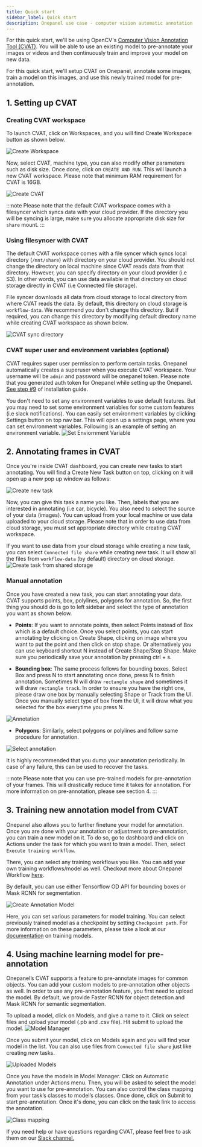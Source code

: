 ```yaml
---
title: Quick start
sidebar_label: Quick start
description: Onepanel use case - computer vision automatic annotation
---
```


For this quick start, we'll be using OpenCV's [Computer Vision Annotation Tool (CVAT)](https://github.com/opencv/cvat). You will be able to use an existing model to pre-annotate your images or videos and then continuously train and improve your model on new data.

For this quick start, we'll setup CVAT on Onepanel, annotate some images, train a model on this images, and use this newly trained model for pre-annotation.

## 1. Setting up CVAT

### Creating CVAT workspace

To launch CVAT, click on Workspaces, and you will find Create Workspace button as shown below.

![Create Workspace](/img/create_workspaces_button_in_workspaces_page.png)

Now, select CVAT, machine type, you can also modify other parameters such as disk size. Once done, click on `CREATE AND RUN`. This will launch a new CVAT workspace. Please note that minimum RAM requirement for CVAT is 16GB.

![Create CVAT](/img/launch_cvat.png)

:::note
Please note that the default CVAT workspace comes with a filesyncer which syncs data with your cloud provider. If the directory you will be syncing is large, make sure you allocate appropriate disk size for `share` mount.
:::

### Using filesyncer with CVAT

The default CVAT workspace comes with a file syncer which syncs local directory (`/mnt/share`) with directory on your cloud provider. You should not change the directory on local machine since CVAT reads data from that directory. However, you can specify directory on your cloud provider (i.e S3). In other words, you can use data available in that directory on cloud storage directly in CVAT (i.e Connected file storage).

File syncer downloads all data from cloud storage to local directory from where CVAT reads the data. By default, this directory on cloud storage is `workflow-data`. We recommend you don't change this directory. But if required, you can change this directory by modifying default directory name while creating CVAT workspace as shown below.

![CVAT sync directory](/img/sync_dir.png)

### CVAT super user and environment variables (optional)

CVAT requires super user permission to perform certain tasks. Onepanel automatically creates a superuser when you execute CVAT workspace. Your username will be `admin` and password will be onepanel token. Please note that you generated auth token for Onepanel while setting up the Onepanel. [See step #9](/docs/getting-started/quickstart#step-1-install-onepanel) of installation guide.

You don't need to set any environment variables to use default features. But you may need to set some environment variables for some custom features (i.e slack notifications). You can easily set environment variables by clicking Settings button on top nav bar. This will open up a settings page, where you can set environment variables. Following is an example of setting an environment variable.
![Set Enviornment Variable](/img/env_set.PNG)

## 2. Annotating frames in CVAT

Once you're inside CVAT dashboard, you can create new tasks to start annotating. You will find a Create New Task button on top, clicking on it will open up a new pop up window as follows:

![Create new task](/img/create_new_task.PNG)

Now, you can give this task a name you like. Then, labels that you are interested in annotating (i.e car, bicycle). You also need to select the source of your data (images). You can upload from your local machine or use data uploaded to your cloud storage. Please note that in order to use data from cloud storage, you must set appropriate directory while creating CVAT workspace. 

If you want to use data from your cloud storage while creating a new task, you can select `Connected file share` while creating new task. It will show all the files from `workflow-data` (by default) directory on cloud storage.
![Create task from shared storage](/img/create_new_task_shared.PNG)

### Manual annotation

Once you have created a new task, you can start annotating your data. CVAT supports points, box, polylines, polygons for annotation. So, the first thing you should do is go to left sidebar and select the type of annotation you want as shown below. 

- **Points**: 
If you want to annotate points, then select Points instead of Box which is a default choice. Once you select points, you can start annotating by clicking on Create Shape, clicking on image where you want to put the point and then click on stop shape. Or alternatively you can use keyboard shortcut N instead of Create Shape/Stop Shape. Make sure you periodically save your annotation by pressing ctrl + s.

- **Bounding box**:
The same process follows for bounding boxes. Select Box and press N to start annotating once done, press N to finish annotation. Sometimes N will draw `rectangle shape` and sometimes it will draw `rectangle track`. In order to ensure you have the right one, please draw one box by manually selecting Shape or Track from the UI. Once you manually select type of box from the UI, it will draw what you selected for the box everytime you press N.

![Annotation](/img/draw_shape.PNG)

- **Polygons**:
Similarly, select polygons or polylines and follow same procedure for annotation.

![Select annotation](/img/rectange_new_cvat.PNG)

It is highly recommended that you dump your annotation periodically. In case of any failure, this can be used to recover the tasks.

:::note
Please note that you can use pre-trained models for pre-annotation of your frames. This will drastically reduce time it takes for annotation. For more information on pre-annotation, please see section 4.
:::

## 3. Training new annotation model from CVAT

Onepanel also allows you to further finetune your model for annotation. Once you are done with your annotation or adjustment to pre-annotation, you can train a new model on it. To do so, go to dashboard and click on Actions under the task for which you want to train a model. Then, select `Execute training workflow`.

There, you can select any training workflows you like. You can add your own training workflows/model as well. Checkout more about Onepanel Workflow [here](/docs/getting-started/concepts/workflows).

By default, you can use either Tensorflow OD API for bounding boxes or Mask RCNN for segmentation.

![Create Annotation Model](/img/create_annotation_model_base.png)

Here, you can set various parameters for model training. You can select previously trained model as a checkpoint by setting `Checkpoint path`. For more information on these parameters, please take a look at our [documentation](/docs/getting-started/use-cases/computervision/annotation/cvat/cvat_annotation_model) on training models.

## 4. Using machine learning model for pre-annotation

Onepanel’s CVAT supports a feature to pre-annotate images for common objects. You can add your custom models to pre-annotation other objects as well. In order to use any pre-annotation feature, you first need to upload the model. By default, we provide Faster RCNN for object detection and Mask RCNN for semantic segmentation. 

To upload a model, click on Models, and give a name to it. Click on select files and upload your model (.pb and .csv file). Hit submit to upload the model. 
![Model Manager](/img/upload_model.PNG)

Once you submit your model, click on Models again and you will find your model in the list. You can also use files from `Connected file share` just like creating new tasks.

![Uploaded Models](/img/upload_model_after.PNG)

Once you have the models in Model Manager. Click on Automatic Annotation under Actions menu. Then, you will be asked to select the model you want to use for pre-annotation. You can also control the class mapping from your task’s classes to model’s classes. Once done, click on Submit to start pre-annotation. Once it's done, you can click on the task link to access the annotation.

![Class mapping](/img/class_mapping.png)

If you need help or have questions regarding CVAT, please feel free to ask them on our [Slack channel.](https://join.slack.com/t/onepanel-ce/shared_invite/zt-eyjnwec0-nLaHhjif9Y~gA05KuX6AUg)
